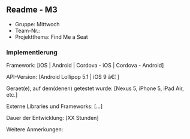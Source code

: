 ## Readme - M3

* Gruppe:	Mittwoch
* Team-Nr.:
* Projektthema: Find Me a Seat

### Implementierung

Framework:	[iOS | Android | Cordova - iOS | Cordova - Android]

API-Version:	[Android Lollipop 5.1 | iOS 9 â€¦ ]

Geraet(e), auf dem(denen) getestet wurde:
[Nexus 5, iPhone 5, iPad Air, etc.]

Externe Libraries und Frameworks:
[...]

Dauer der Entwicklung:
[XX Stunden]

Weitere Anmerkungen: